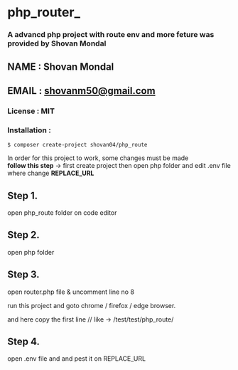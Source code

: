 # php_router_

### A advancd php project with route env and more feture was provided by Shovan Mondal ###

## NAME : Shovan Mondal ##
## EMAIL : shovanm50@gmail.com ##

### License : MIT ###

### Installation : 
    $ composer create-project shovan04/php_route

 In order for this project to work, some changes must be made   
 **follow this step** -> first create project then open php folder and edit .env file where change  **REPLACE_URL**

 ## Step 1.
open php_route folder on code editor 
## Step 2.
open php folder
## Step 3.
open router.php file  &  uncomment line no 8

run this project and goto chrome / firefox / edge browser.

and here copy the first line   // like -> /test/test/php_route/

## Step 4.
open .env file and and pest it on REPLACE_URL

